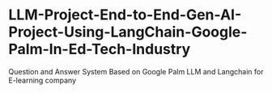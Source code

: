 # LLM-Project-End-to-End-Gen-AI-Project-Using-LangChain-Google-Palm-In-Ed-Tech-Industry
Question and Answer System Based on Google Palm LLM and Langchain for E-learning company
